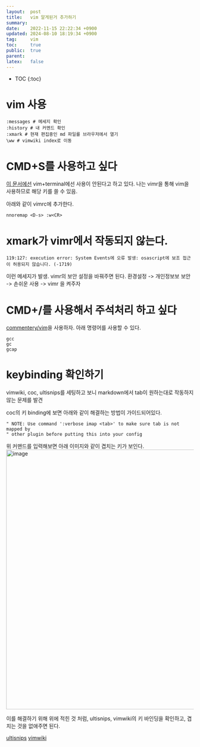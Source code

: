 ```yaml
---
layout:  post
title:   vim 알게된거 추가하기
summary:
date:    2022-11-15 22:22:34 +0900
updated: 2024-08-10 18:19:34 +0900
tag:     vim
toc:     true
public:  true
parent:
latex:   false
---
```


* TOC
{:toc}

# vim 사용

```vim
:messages # 메세지 확인
:history # 내 커멘드 확인
:xmark # 현재 편집중인 md 파일를 브라우저에서 열기
\ww # vimwiki index로 이동
```

# CMD+S를 사용하고 싶다

[이 문서에선](https://stackoverflow.com/questions/40990454/how-to-map-mac-command-key-in-vim) vim+terminal에선 사용이 안된다고 하고 있다. 나는 vimr을 통해 vim을 사용하므로 해당 키를 쓸 수 있음.

아래와 같이 vimrc에 추가한다.

```vim
nnoremap <D-s> :w<CR>
```

# xmark가 vimr에서 작동되지 않는다.

```vim
119:127: execution error: System Events에 오류 발생: osascript에 보조 접근이 허용되지 않습니다. (-1719)
```

이런 메세지가 발생. vimr의 보안 설정을 바꿔주면 된다.
환경설정 -> 개인정보보 보안 -> 손쉬운 사용 -> vimr 을 켜주자

# CMD+/를 사용해서 주석처리 하고 싶다

[commentery/vim](https://github.com/tpope/vim-commentary)을 사용하자. 아래 명령어를 사용할 수 있다.

```vim
gcc
gc
gcap
```

# keybinding 확인하기
vimwiki, coc, ultisnips를 세팅하고 보니 markdown에서 tab이 원하는대로 작동하지 않는 문제를 발견

coc의 키 binding에 보면 아래와 같이 해결하는 방법이 가이드되어있다.

```
" NOTE: Use command ':verbose imap <tab>' to make sure tab is not mapped by
" other plugin before putting this into your config
```
위 커맨드를 입력해보면 아래 이미지와 같이 겹치는 키가 보인다.
<img width="697" alt="image" src="https://github.com/moltak/moltak.github.io/assets/1638639/ecae46f5-0f9f-446e-a43e-b388f3ad55df">

이를 해결하기 위해 위에 적힌 것 처럼, ultisnips, vimwiki의 키 바인딩을 확인하고, 겹치는 것을 없애주면 된다.

[ultisnips](https://github.com/moltak/dotfiles/blob/b1bec91b4296622b03f2d4ba2e0aedbbdfed9427/nvim/vim-include/set-ultisnips.vim#L6)
[vimwiki](https://github.com/moltak/dotfiles/blob/b1bec91b4296622b03f2d4ba2e0aedbbdfed9427/nvim/vim-include/set-vimwiki.vim#L22)
